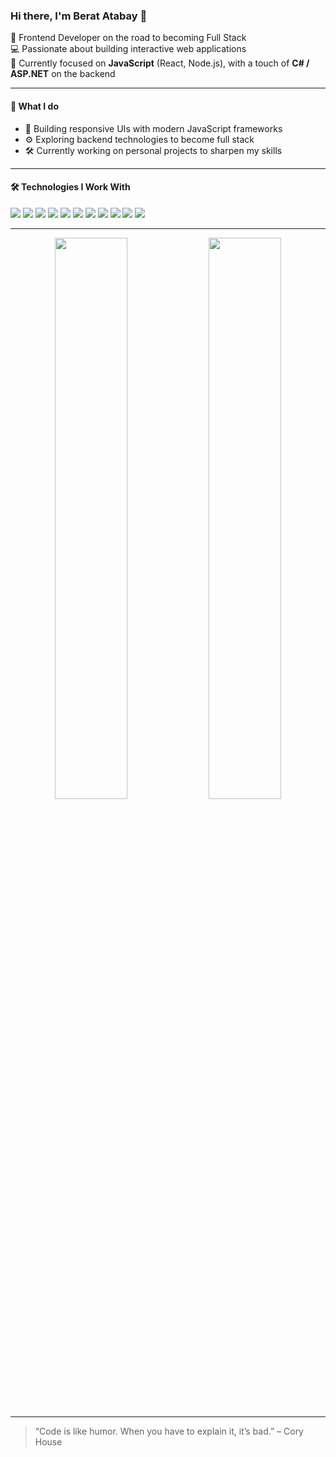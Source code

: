### Hi there, I'm Berat Atabay 👋

🎯 Frontend Developer on the road to becoming Full Stack  
💻 Passionate about building interactive web applications  
📍 Currently focused on **JavaScript** (React, Node.js), with a touch of **C# / ASP.NET** on the backend

---

#### 💼 What I do

- 🧠 Building responsive UIs with modern JavaScript frameworks  
- ⚙️ Exploring backend technologies to become full stack  
- 🛠️ Currently working on personal projects to sharpen my skills

---

#### 🛠️ Technologies I Work With

<div align="left">
  
  <img src="https://img.shields.io/badge/-JavaScript-F7DF1E?logo=javascript&logoColor=000" />
  <img src="https://img.shields.io/badge/-TypeScript-3178C6?logo=typescript&logoColor=white" />
  <img src="https://img.shields.io/badge/-React-20232A?logo=react" />
  <img src="https://img.shields.io/badge/-Node.js-339933?logo=node.js&logoColor=white" />
  <img src="https://img.shields.io/badge/-C%23-239120?logo=c-sharp&logoColor=white" />
  <img src="https://img.shields.io/badge/-ASP.NET-512BD4?logo=dotnet&logoColor=white" />
  <img src="https://img.shields.io/badge/-Python-3776AB?logo=python&logoColor=white" />
  <img src="https://img.shields.io/badge/-HTML5-E34F26?logo=html5&logoColor=white" />
  <img src="https://img.shields.io/badge/-CSS3-1572B6?logo=css3&logoColor=white" />
  <img src="https://img.shields.io/badge/-TailwindCSS-06B6D4?logo=tailwindcss&logoColor=white" />
  <img src="https://img.shields.io/badge/-Figma-F24E1E?logo=figma&logoColor=white" />
  
</div>

---

<p align="center">
  <img src="https://github-readme-stats.vercel.app/api?username=beratatabay&show_icons=true&theme=tokyonight" width="48%" />
  <a href="https://www.linkedin.com/in/beratatabay">
    <img src="https://img.shields.io/badge/-LinkedIn-blue?logo=linkedin&logoColor=white" width="48%" />
  </a>
</p>


---

> “Code is like humor. When you have to explain it, it’s bad.” – Cory House

